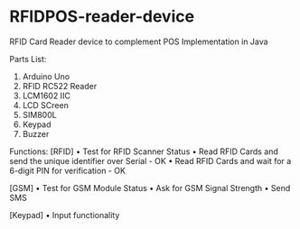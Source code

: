 # RFIDPOS-reader-device
RFID Card Reader device to complement POS Implementation in Java

Parts List:
1. Arduino Uno
2. RFID RC522 Reader
3. LCM1602 IIC
4. LCD SCreen
5. SIM800L
6. Keypad
7. Buzzer

Functions:
[RFID]
• Test for RFID Scanner Status
• Read RFID Cards and send the unique identifier over Serial - OK
• Read RFID Cards and wait for a 6-digit PIN for verification - OK

[GSM]
• Test for GSM Module Status
• Ask for GSM Signal Strength
• Send SMS

[Keypad]
• Input functionality

